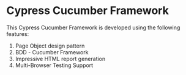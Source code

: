 # Cypress Cucumber Framework
This Cypress Cucumber Framework is developed using the following features:
1. Page Object design pattern
2. BDD - Cucumber Framework
3. Impressive HTML report generation
4. Multi-Browser Testing Support

                                                                
